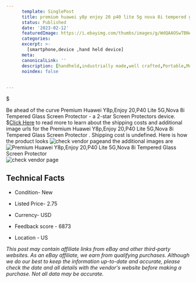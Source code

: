 ```yaml
---
      template: SinglePost
      title: premium huawei y8p enjoy 20 p40 lite 5g nova 8i tempered glass screen protector 
      status: Published
      date: '2023-02-12'
      featuredImage: https://i.ebayimg.com/thumbs/images/g/WdQAAOSwTBNezGp-/s-l225.jpg
      categories: 
      excerpt: >-
        [smartphone,device ,hand held device]
      meta:
      canonicalLink: ''
      description: [handheld,industrially made,well crafted,Portable,Mobile,Compact,Convenient,Lightweight,Maneuverable,Man-portable,Miniature,Carriable,Hand-held,Light,Holdable,Transportable,Mobile device,Pocket-sized,On-the-go,Wireless,Cordless,Compact size,Convenient size, smartphone,device ,hand held device]
      noindex: false
      
        
---
```

$

Be ahead of the curve Premium Huawei Y8p,Enjoy 20,P40 Lite 5G,Nova 8i Tempered Glass Screen Protector  - a 2-star Screen Protectors device.
$[Click Here](https://www.ebay.com/itm/324178001809?hash=item4b7a83bf91%3Ag%3AWdQAAOSwTBNezGp-&mkevt=1&mkcid=1&mkrid=711-53200-19255-0&campid=%253CePNCampaignId%253E&customid=%253CreferenceId%253E&toolid=10049) to read more to learn about the shipping costs and additional image urls for the Premium Huawei Y8p,Enjoy 20,P40 Lite 5G,Nova 8i Tempered Glass Screen Protector . Shipping cost is undefined. Here is how the product looks ![check vendor page](https://i.ebayimg.com/thumbs/images/g/WdQAAOSwTBNezGp-/s-l225.jpg)and the additional images are![Premium Huawei Y8p,Enjoy 20,P40 Lite 5G,Nova 8i Tempered Glass Screen Protector ](https://i.ebayimg.com/images/g/WdQAAOSwTBNezGp-/s-l960.jpg)![check vendor page]()



 ## Technical Facts 



     
      

 - Condition- New 


      

 - Listed Price- 2.75 


      

 - Currency- USD 


      

 - Feedback score - 6873 


      

 - Location - US 


      
      

 *_This post may contain affiliate links from eBay and other third-party websites. As an eBay affiliate, we earn from qualifying purchases. Although we do our best to keep the information up-to-date and accurate, please check the date and all details with the vendor's website before making a purchase. Not all data may be accurate._*






